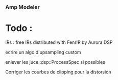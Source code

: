 ### Amp Modeler

# Todo :

IRs : free IRs distributed with FenrIR by Aurora DSP

écrire un algo d'upsampling custom

enlever les juce::dsp::ProcessSpec si possibles

Corriger les courbes de clipping pour la distorsion
